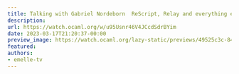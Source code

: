 ```yaml
---
title: Talking with Gabriel Nordeborn  ReScript, Relay and everything else!
description:
url: https://watch.ocaml.org/w/u95Usnr46V4JCcdSdrBYim
date: 2023-03-17T21:20:37-00:00
preview_image: https://watch.ocaml.org/lazy-static/previews/49525c3c-8484-4347-b1d5-dea6f9f26899.jpg
featured:
authors:
- emelle-tv
---
```



